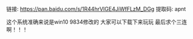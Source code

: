 链接: https://pan.baidu.com/s/1R44hrVIGE4JiWfFLzM_DGg 提取码: apnt

这个系统准确来说是win10 9834修改的
大家可以下载下来玩玩
最后求个三连啊！！！